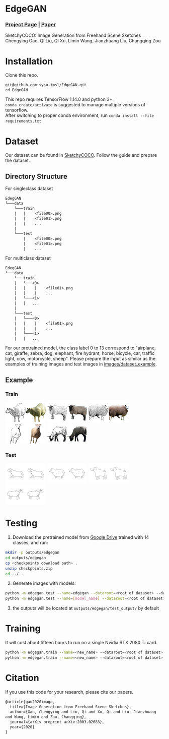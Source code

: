 # EdgeGAN
### [Project Page](https://sysu-imsl.com/EdgeGAN/) | [Paper](https://arxiv.org/abs/2003.02683)
SketchyCOCO: Image Generation from Freehand Scene Sketches  
Chengying Gao, Qi Liu, Qi Xu, Limin Wang, Jianzhuang Liu, Changqing Zou

# Installation
Clone this repo.  
```
git@github.com:sysu-imsl/EdgeGAN.git
cd EdgeGAN
```
This repo requires TensorFlow 1.14.0 and python 3+.  
`conda create/activate` is suggested to manage multiple versions of tensorflow.  
After switching to proper conda environment, run `conda install --file requirements.txt`

# Dataset
Our dataset can be found in [SketchyCOCO](https://github.com/sysu-imsl/SketchyCOCO). Follow the guide and prepare the dataset.

## Directory Structure
For singleclass dataset
```
EdegGAN
└───data
    └───train
    |   |    <file00>.png
    |   |    <file01>.png
    |   |    ...
    |   
    └───test
        |    <file00>.png
        |    <file01>.png
        |    ...
```
For multiclass dataset

```
EdegGAN
└───data
    └───train
    |   └───<0>
    |   |    |    <file01>.png
    |   |    |    ...
    |   └───<1>
    |   |   ...
    |   
    └───test
    |   └───<0>
    |   |    |    <file01>.png
    |   |    |    ...
    |   └───<1>
    |   |   ...
```
For our pretrained model, the class label 0 to 13 correspond to "airplane, cat, giraffe, zebra, dog, elephant, fire hydrant, horse, bicycle, car, traffic light, cow, motorcycle, sheep". Please prepare the input as similar as the examples of training images and test images in [images/dataset_example](https://github.com/sysu-imsl/EdgeGAN/tree/master/images/dataset_example).

## Example
### Train
![60975.png](images/dataset_example/train/60975.png?raw=true)
![60981.png](images/dataset_example/train/60981.png?raw=true)
![60987.png](images/dataset_example/train/60987.png?raw=true)
![60991.png](images/dataset_example/train/60991.png?raw=true)
![60994.png](images/dataset_example/train/60994.png?raw=true)
### Test
![14809.png](images/dataset_example/test/14809.png?raw=true)
![14810.png](images/dataset_example/test/14810.png?raw=true)
![14811.png](images/dataset_example/test/14811.png?raw=true)
![14812.png](images/dataset_example/test/14812.png?raw=true)

# Testing
1. Download the pretrained model from [Google Drive](https://drive.google.com/file/d/1ilxx_mLKaiMRhwzzcrXjIaNlsmfqR6MT/view?usp=sharing) trained with 14 classes, and run:
``` bash
mkdir -p outputs/edgegan
cd outputs/edgegan
cp <checkpoints download path> .
unzip checkpoints.zip
cd ../..
```
2. Generate images with models:
``` bash
python -m edgegan.test --name=edgegan --dataroot=<root of dataset> --dataset=<dataset> --gpu=<gpuid> #(model trained with multi-classes)
python -m edgegan.test --name=[model_name] --dataroot=<root of dataset> --dataset=<dataset> --nomulticlasses --gpu=<gpuid> #(model trained with single class)
```
3. the outputs will be located at `outputs/edgegan/test_output/` by default

# Training
It will cost about fifteen hours to run on a single Nvidia RTX 2080 Ti card.

``` bash
python -m edgegan.train --name=<new_name> --dataroot=<root of dataset> --dataset=<datsaet_name> --gpu=<gpuid> #(with multi-classes)
python -m edgegan.train --name=<new_name> --dataroot=<root of dataset> --dataset=<datsaet_name> --nomulticlasses --gpu=<gpuid> #(with single class)

```

# Citation
If you use this code for your research, please cite our papers.  
```
@article{gao2020image,  
  title={Image Generation from Freehand Scene Sketches},  
  author={Gao, Chengying and Liu, Qi and Xu, Qi and Liu, Jianzhuang and Wang, Limin and Zou, Changqing},  
  journal={arXiv preprint arXiv:2003.02683},  
  year={2020}  
}
```

